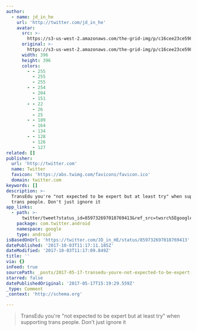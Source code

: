 ```yaml
---
author:
  - name: jd_in_he
    url: 'http://twitter.com/jd_in_he'
    avatar:
      src: >-
        https://s3-us-west-2.amazonaws.com/the-grid-img/p/c16cee23ce5983921a12820e8a443aded855e2c1.jpg
      original: >-
        https://s3-us-west-2.amazonaws.com/the-grid-img/p/c16cee23ce5983921a12820e8a443aded855e2c1.jpg
      width: 396
      height: 396
      colors:
        - - 255
          - 255
          - 255
        - - 254
          - 204
          - 151
        - - 22
          - 26
          - 25
        - - 189
          - 164
          - 134
        - - 128
          - 126
          - 127
related: []
publisher:
  url: 'http://twitter.com'
  name: Twitter
  favicon: 'https://abs.twimg.com/favicons/favicon.ico'
  domain: twitter.com
keywords: []
description: >-
  TransEdu you're "not expected to be expert but at least try" when supporting
  trans people. Don't just ignore it
app_links:
  - path: >-
      twitter/tweet?status_id=859732697018769413&ref_src=twsrc%5Egoogle%7Ctwcamp%5Eandroidseo%7Ctwgr%5Estatus%7Ctwterm%5E859732697018769413
    package: com.twitter.android
    namespace: google
    type: android
isBasedOnUrl: 'https://twitter.com/JD_in_HE/status/859732697018769413'
datePublished: '2017-10-03T11:17:11.185Z'
dateModified: '2017-10-03T11:17:09.849Z'
title: ''
via: {}
inFeed: true
sourcePath: _posts/2017-05-17-transedu-youre-not-expected-to-be-expert-but-at-least-try.md
starred: false
datePublishedOriginal: '2017-05-17T15:19:29.559Z'
_type: Comment
_context: 'http://schema.org'

---
```

> TransEdu you're "not expected to be expert but at least try" when supporting trans people. Don't just ignore it